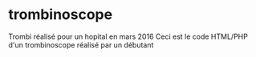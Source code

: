 # trombinoscope
Trombi réalisé pour un hopital en mars 2016
Ceci est le code HTML/PHP d'un trombinoscope réalisé par un débutant
